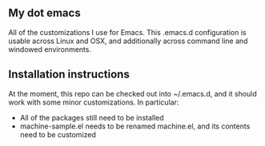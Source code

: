My dot emacs
------------

All of the customizations I use for Emacs. This .emacs.d configuration is usable
across Linux and OSX, and additionally across command line and windowed
environments.

Installation instructions
-------------------------

At the moment, this repo can be checked out into ~/.emacs.d, and it should work
with some minor customizations. In particular:

-   All of the packages still need to be installed
-   machine-sample.el needs to be renamed machine.el, and its contents need to
    be customized

